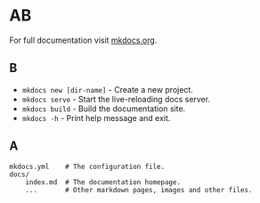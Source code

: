 # AB
For full documentation visit [mkdocs.org](https://www.mkdocs.org).

## B

* `mkdocs new [dir-name]` - Create a new project.
* `mkdocs serve` - Start the live-reloading docs server.
* `mkdocs build` - Build the documentation site.
* `mkdocs -h` - Print help message and exit.

## A

    mkdocs.yml    # The configuration file.
    docs/
        index.md  # The documentation homepage.
        ...       # Other markdown pages, images and other files.
